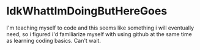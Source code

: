 # IdkWhattImDoingButHereGoes
I'm teaching myself to code and this seems like something i will eventually need, so i figured i'd familiarize myself with using github at the same time as learning coding basics. Can't wait.

